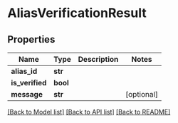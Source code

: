 # AliasVerificationResult

## Properties
Name | Type | Description | Notes
------------ | ------------- | ------------- | -------------
**alias_id** | **str** |  | 
**is_verified** | **bool** |  | 
**message** | **str** |  | [optional] 

[[Back to Model list]](../README.md#documentation-for-models) [[Back to API list]](../README.md#documentation-for-api-endpoints) [[Back to README]](../README.md)


